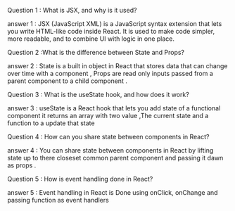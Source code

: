 
Question 1 : What is JSX, and why is it used? 

answer  1   : JSX (JavaScript XML) is a JavaScript syntax extension that lets you write HTML-like code inside React. It is used to make code simpler, more readable, and to combine UI with logic in one place.  



Question 2 :What is the difference between State and Props? 

answer  2 : State is a built in object in React that stores data that can change over time with a component , Props are read only inputs passed from a parent component to a child component .



Question  3 : What is the useState hook, and how does it work? 

answer   3 : useState is a React hook that lets you add state of a functional component it returns an array with two value ,The current state and a function  to a update that state 



Question 4 : How can you share state between components in React?

answer   4 : You can share state between components in React by lifting state up to there closeset common parent component and passing it dawn as props .



Question 5 : How is event handling done in React? 

answer  5 : Event handling in React is Done using onClick, onChange and passing function as event handlers 
